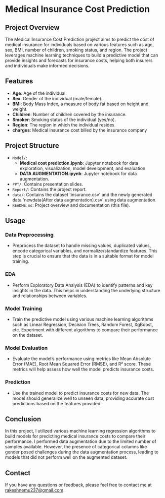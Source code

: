 # Medical Insurance Cost Prediction

## Project Overview
The Medical Insurance Cost Prediction project aims to predict the cost of medical insurance for individuals based on various features such as age, sex, BMI, number of children, smoking status, and region. The project leverages machine learning techniques to build a predictive model that can provide insights and forecasts for insurance costs, helping both insurers and individuals make informed decisions.

## Features
- **Age**: Age of the individual.
- **Sex**: Gender of the individual (male/female).
- **BMI**: Body Mass Index, a measure of body fat based on height and weight.
- **Children**: Number of children covered by the insurance.
- **Smoker**: Smoking status of the individual (yes/no).
- **Region**: The region in which the individual resides.
- **charges**: Medical insurance cost billed by the insurance company

## Project Structure
- `Model/`: 
  - **Medical cost prediction.ipynb**: Jupyter notebook for data exploration, visualization, model development, and evaluation.
  - **DATA AUGMENTATION.ipynb**: Jupyter notebook for data augmentation.
- `PPT/`: Contains presentation slides.
- `Report/`: Contains the project report.
- `data/`: Contains the dataset 'insurance.csv' and the newly generated data 'newdata(After data augmentation).csv' using data augmentation.
- `README.md`: Project overview and documentation (this file).

## Usage

### Data Preprocessing
- Preprocess the dataset to handle missing values, duplicated values, encode categorical variables, and normalize/standardize features. This step is crucial to ensure that the data is in a suitable format for model training.

### EDA
- Perform Exploratory Data Analysis (EDA) to identify patterns and key insights in the data. This helps in understanding the underlying structure and relationships between variables.

### Model Training
- Train the predictive model using various machine learning algorithms such as Linear Regression, Decision Trees, Random Forest, XgBoost, etc. Experiment with different algorithms to compare their performance on the dataset.

### Model Evaluation
- Evaluate the model’s performance using metrics like Mean Absolute Error (MAE), Root Mean Squared Error (RMSE), and R² score. These metrics will help assess how well the model predicts insurance costs.

### Prediction
- Use the trained model to predict insurance costs for new data. The model should generalize well to unseen data, providing accurate cost predictions based on the features provided.

## Conclusion
In this project, I utilized various machine learning regression algorithms to build models for predicting medical insurance costs to compare their performance. I performed data augmentation due to the limited number of samples available. However, the presence of categorical columns like gender posed challenges during the data augmentation process, leading to models that did not perform well on the augmented dataset. 


## Contact

If you have any questions or feedback, please feel free to contact me at rakeshnemu237@gmail.com.
